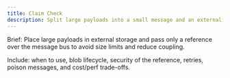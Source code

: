 ```yaml
---
title: Claim Check
description: Split large payloads into a small message and an externalized blob referenced by a claim.
---
```


Brief: Place large payloads in external storage and pass only a reference over the message bus to avoid size limits and reduce coupling.

Include: when to use, blob lifecycle, security of the reference, retries, poison messages, and cost/perf trade-offs.
